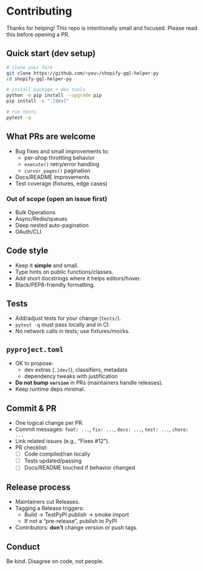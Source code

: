 # Contributing

Thanks for helping! This repo is intentionally small and focused. Please read this before opening a PR.

## Quick start (dev setup)

```bash
# clone your fork
git clone https://github.com/<you>/shopify-gql-helper-py
cd shopify-gql-helper-py

# install package + dev tools
python -m pip install --upgrade pip
pip install -e ".[dev]"

# run tests
pytest -q
```

## What PRs are welcome
- Bug fixes and small improvements to:
  - per-shop throttling behavior
  - `execute()` retry/error handling
  - `cursor_pages()` pagination
- Docs/README improvements
- Test coverage (fixtures, edge cases)

### Out of scope (open an issue first)
- Bulk Operations
- Async/Redis/queues
- Deep nested auto-pagination
- OAuth/CLI

## Code style
- Keep it **simple** and small.
- Type hints on public functions/classes.
- Add short docstrings where it helps editors/hover.
- Black/PEP8-friendly formatting.

## Tests
- Add/adjust tests for your change (`tests/`).
- `pytest -q` must pass locally and in CI.
- No network calls in tests; use fixtures/mocks.

## `pyproject.toml`
- OK to propose:
  - dev extras (`.[dev]`), classifiers, metadata
  - dependency tweaks with justification
- **Do not bump `version`** in PRs (maintainers handle releases).
- Keep runtime deps minimal.

## Commit & PR
- One logical change per PR.
- Commit messages: `feat: ...`, `fix: ...`, `docs: ...`, `test: ...`, `chore: ...`
- Link related issues (e.g., “Fixes #12”).
- PR checklist:
  - [ ] Code compiled/ran locally
  - [ ] Tests updated/passing
  - [ ] Docs/README touched if behavior changed

## Release process
- Maintainers cut Releases.
- Tagging a Release triggers:
  - Build → TestPyPI publish → smoke import
  - If not a “pre-release”, publish to PyPI
- Contributors: **don’t** change version or push tags.

## Conduct
Be kind. Disagree on code, not people.

